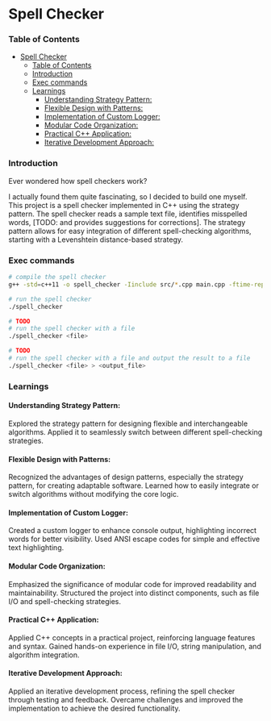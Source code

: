 # Spell Checker

### Table of Contents
- [Spell Checker](#spell-checker)
    - [Table of Contents](#table-of-contents)
    - [Introduction](#introduction)
    - [Exec commands](#exec-commands)
    - [Learnings](#learnings)
      - [Understanding Strategy Pattern:](#understanding-strategy-pattern)
      - [Flexible Design with Patterns:](#flexible-design-with-patterns)
      - [Implementation of Custom Logger:](#implementation-of-custom-logger)
      - [Modular Code Organization:](#modular-code-organization)
      - [Practical C++ Application:](#practical-c-application)
      - [Iterative Development Approach:](#iterative-development-approach)

### Introduction
Ever wondered how spell checkers work?

I actually found them quite fascinating, so I decided to build one myself. This project is a spell checker implemented in C++ using the strategy pattern. The spell checker reads a sample text file, identifies misspelled words, [TODO: and provides suggestions for corrections]. The strategy pattern allows for easy integration of different spell-checking algorithms, starting with a Levenshtein distance-based strategy.

### Exec commands

```bash
# compile the spell checker
g++ -std=c++11 -o spell_checker -Iinclude src/*.cpp main.cpp -ftime-report
```

```bash
# run the spell checker
./spell_checker
```

```bash
# TODO
# run the spell checker with a file
./spell_checker <file>
```

```bash
# TODO
# run the spell checker with a file and output the result to a file
./spell_checker <file> > <output_file>
```

### Learnings

#### Understanding Strategy Pattern:

Explored the strategy pattern for designing flexible and interchangeable algorithms.
Applied it to seamlessly switch between different spell-checking strategies.

#### Flexible Design with Patterns:

Recognized the advantages of design patterns, especially the strategy pattern, for creating adaptable software.
Learned how to easily integrate or switch algorithms without modifying the core logic.

#### Implementation of Custom Logger:

Created a custom logger to enhance console output, highlighting incorrect words for better visibility.
Used ANSI escape codes for simple and effective text highlighting.

#### Modular Code Organization:

Emphasized the significance of modular code for improved readability and maintainability.
Structured the project into distinct components, such as file I/O and spell-checking strategies.

#### Practical C++ Application:

Applied C++ concepts in a practical project, reinforcing language features and syntax.
Gained hands-on experience in file I/O, string manipulation, and algorithm integration.

#### Iterative Development Approach:

Applied an iterative development process, refining the spell checker through testing and feedback.
Overcame challenges and improved the implementation to achieve the desired functionality.